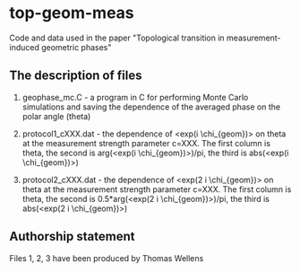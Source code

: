 # top-geom-meas
Code and data used in the paper "Topological transition in measurement-induced geometric phases"

The description of files
-------------------------

1. geophase_mc.C - a program in C for performing Monte Carlo simulations and saving the dependence of the averaged phase on the polar angle (theta)

2. protocol1_cXXX.dat - the dependence of <exp(i \chi_{geom})> on theta at the measurement strength parameter c=XXX. The first column is theta, the second is arg(<exp(i \chi_{geom})>)/pi, the third is abs(<exp(i \chi_{geom})>)

3. protocol2_cXXX.dat - the dependence of <exp(2 i \chi_{geom})> on theta at the measurement strength parameter c=XXX. The first column is theta, the second is 0.5\*arg(<exp(2 i \chi_{geom})>)/pi, the third is abs(<exp(2 i \chi_{geom})>)


Authorship statement
-------------------------
Files 1, 2, 3 have been produced by Thomas Wellens
